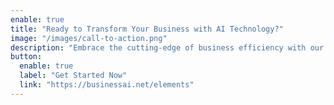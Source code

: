 ```yaml
---
enable: true
title: "Ready to Transform Your Business with AI Technology?"
image: "/images/call-to-action.png"
description: "Embrace the cutting-edge of business efficiency with our AI solutions. Our platform leverages advanced artificial intelligence to optimize operations, enhance customer interactions, and drive data-driven decisions."
button:
  enable: true
  label: "Get Started Now"
  link: "https://businessai.net/elements"
---
```

